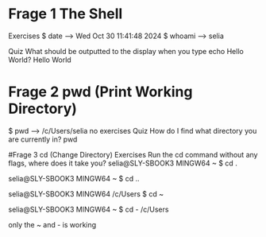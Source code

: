# Frage 1 The Shell 
Exercises
$ date --> Wed Oct 30 11:41:48     2024
$ whoami --> selia

Quiz
What should be outputted to the display when you type echo Hello World?
Hello World

# Frage 2 pwd (Print Working Directory)
$ pwd --> /c/Users/selia
no exercises
Quiz 
How do I find what directory you are currently in?
pwd

#Frage 3 cd (Change Directory)
Exercises
Run the cd command without any flags, where does it take you?
selia@SLY-SBOOK3 MINGW64 ~
$ cd .

selia@SLY-SBOOK3 MINGW64 ~
$ cd ..

selia@SLY-SBOOK3 MINGW64 /c/Users
$ cd ~

selia@SLY-SBOOK3 MINGW64 ~
$ cd -
/c/Users

only the ~ and - is working  

